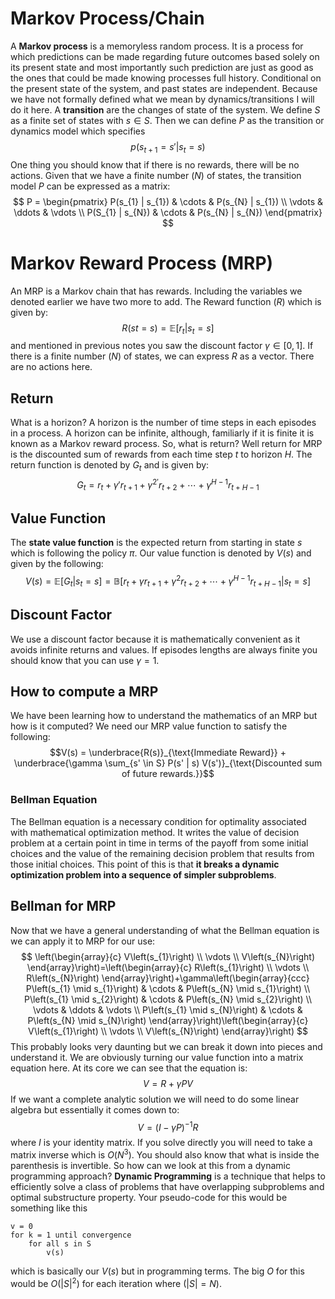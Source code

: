# Markov Process/Chain
A **Markov process** is a memoryless random process. It is a process for which predictions can be made regarding future outcomes based solely on its present state and most importantly such prediction are just as good as the ones that could be made knowing processes full history. Conditional on the present state of the system, and past states are independent. Because we have not formally defined what we mean by dynamics/transitions I will do it here. A **transition** are the changes of state of the system. We define $S$ as a finite set of states with $s \in S$. Then we can define $P$ as the transition or dynamics model which specifies $$ p(s_{t + 1} = s' | s_{t} = s)$$ One thing you should know that if there is no rewards, there will be no actions. Given that we have a finite number ($N$) of states, the transition model $P$ can be expressed as a matrix: $$ P = \begin{pmatrix} P(s_{1} | s_{1}) & \cdots & P(s_{N} | s_{1}) \\ \vdots & \ddots & \vdots \\ P(S_{1} | s_{N}) & \cdots & P(s_{N} | s_{N}) \end{pmatrix} $$
# Markov Reward Process (MRP)
An MRP is a Markov chain that has rewards. Including the variables we denoted earlier we have two more to add. The Reward function ($R$) which is given by: $$R(s{t} = s) = \mathbb{E}[r_{t}|s_{t} = s]$$ and mentioned in previous notes you saw the discount factor $\gamma \in [0,1]$. If there is a finite number ($N$) of states, we can express $R$ as a vector. There are no actions here. 
## Return 
What is a horizon? A horizon is the number of time steps in each episodes in a process. A horizon can be infinite, although, familiarly if it is finite it is known as a Markov reward process. So, what is return? Well return for MRP is the discounted sum of rewards from each time step $t$ to horizon $H$. The return function is denoted by $G_{t}$ and is given by: $$G_{t} = r_{t} + \gamma' r_{t + 1} + \gamma^{2'}  r_{t + 2} + \cdots + \gamma^{H - 1}r_{t + H - 1}$$
## Value Function
The **state value function** is the expected return from starting in state $s$ which is following the policy $\pi$. Our value function is denoted by $V(s)$ and given by the following: $$V(s) = \mathbb{E}[G_{t}|s_{t} = s] = \mathbb{B}[r_{t} + \gamma r_{t + 1} + \gamma^{2}  r_{t + 2} + \cdots + \gamma^{H - 1}r_{t + H - 1}| s_{t} = s]$$
## Discount Factor
We use a discount factor because it is mathematically convenient as it avoids infinite returns and values. If episodes lengths are always finite you should know that you can use $\gamma = 1$. 
## How to compute a MRP
We have been learning how to understand the mathematics of an MRP but how is it computed? We need our MRP value function to satisfy the following: $$V(s) = \underbrace{R(s)}_{\text{Immediate Reward}} + \underbrace{\gamma \sum_{s' \in S} P(s' | s) V(s')}_{\text{Discounted sum of future rewards.}}$$ 
### Bellman Equation
The Bellman equation is a necessary condition for optimality associated with mathematical optimization method. It writes the value of decision problem at a certain point in time in terms of the payoff from some initial choices and the value of the remaining decision problem that results from those initial choices. This point of this is that **it breaks a dynamic optimization problem into a sequence of simpler subproblems**. 
## Bellman for MRP
Now that we have a general understanding of what the Bellman equation is we can apply it to MRP for our use: $$
\left(\begin{array}{c}
V\left(s_{1}\right) \\
\vdots \\
V\left(s_{N}\right)
\end{array}\right)=\left(\begin{array}{c}
R\left(s_{1}\right) \\
\vdots \\
R\left(s_{N}\right)
\end{array}\right)+\gamma\left(\begin{array}{ccc}
P\left(s_{1} \mid s_{1}\right) & \cdots & P\left(s_{N} \mid s_{1}\right) \\
P\left(s_{1} \mid s_{2}\right) & \cdots & P\left(s_{N} \mid s_{2}\right) \\
\vdots & \ddots & \vdots \\
P\left(s_{1} \mid s_{N}\right) & \cdots & P\left(s_{N} \mid s_{N}\right)
\end{array}\right)\left(\begin{array}{c}
V\left(s_{1}\right) \\
\vdots \\
V\left(s_{N}\right)
\end{array}\right)
$$ This probably looks very daunting but we can break it down into pieces and understand it. We are obviously turning our value function into a matrix equation here. At its core we can see that the equation is: $$V = R + \gamma PV $$ If we want a complete analytic solution we will need to do some linear algebra but essentially it comes down to: $$ V = (I - \gamma P)^{-1}R $$ where $I$ is your identity matrix. If you solve directly you will need to take a matrix inverse which is $O(N^{3})$. You should also know that what is inside the parenthesis is invertible. So how can we look at this from a dynamic programming approach? **Dynamic Programming** is a technique that helps to efficiently solve a class of problems that have overlapping subproblems and optimal substructure property. Your pseudo-code for this would be something like this
```
v = 0
for k = 1 until convergence
	for all s in S
		v(s)
```
which is basically our $V(s)$ but in programming terms. The big $O$ for this would be $O(|S|^{2})$ for each iteration where $(|S| = N)$.  
